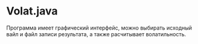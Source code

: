 Volat.java
==========
Программа имеет графический интерфейс, можно выбирать исходный вайл и файл записи результата, а также расчитывает волатильность.

